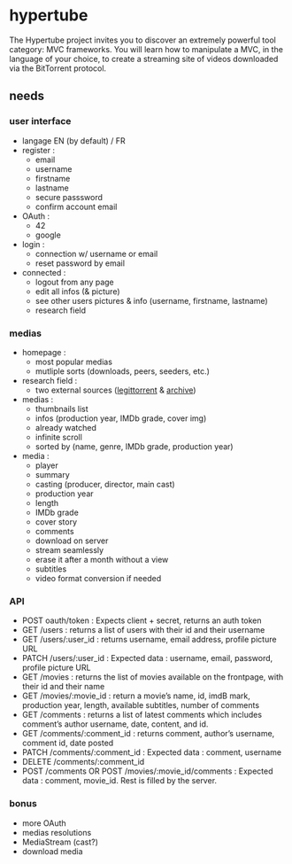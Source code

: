 # hypertube
The Hypertube project invites you to discover an extremely powerful tool category: MVC frameworks. You will learn how to manipulate a MVC, in the language of your choice, to create a streaming site of videos downloaded via the BitTorrent protocol.

## needs

### user interface
- langage EN (by default) / FR
- register :
    - email
    - username
    - firstname
    - lastname
    - secure passsword
    - confirm account email
- OAuth :
    - 42
    - google
- login :
    - connection w/ username or email
    - reset password by email
- connected :
    - logout from any page
    - edit all infos (& picture)
    - see other users pictures & info (username, firstname, lastname)
    - research field

### medias
- homepage :
    - most popular medias
    - mutliple sorts (downloads, peers, seeders, etc.)
- research field :
    - two external sources ([legittorrent](http://www.legittorrents.info) & [archive](https://archive.org))
- medias :
    - thumbnails list
    - infos (production year, IMDb grade, cover img)
    - already watched
    - infinite scroll
    - sorted by (name, genre, IMDb grade, production year)
- media :
    - player
    - summary
    - casting (producer, director, main cast)
    - production year
    - length
    - IMDb grade
    - cover story
    - comments
    - download on server
    - stream seamlessly
    - erase it after a month without a view
    - subtitles
    - video format conversion if needed

### API
- POST oauth/token : Expects client + secret, returns an auth token
- GET /users : returns a list of users with their id and their username
- GET /users/:user_id : returns username, email address, profile picture URL
- PATCH /users/:user_id : Expected data : username, email, password, profile picture URL
- GET /movies : returns the list of movies available on the frontpage, with their id and their name
- GET /movies/:movie_id : return a movie’s name, id, imdB mark, production year, length, available subtitles, number of comments
- GET /comments : returns a list of latest comments which includes comment’s author username, date, content, and id.
- GET /comments/:comment_id : returns comment, author’s username, comment id, date posted
- PATCH /comments/:comment_id : Expected data : comment, username
- DELETE /comments/:comment_id
- POST /comments OR POST /movies/:movie_id/comments : Expected data : comment, movie_id. Rest is filled by the server.

### bonus
- more OAuth
- medias resolutions
- MediaStream (cast?)
- download media
